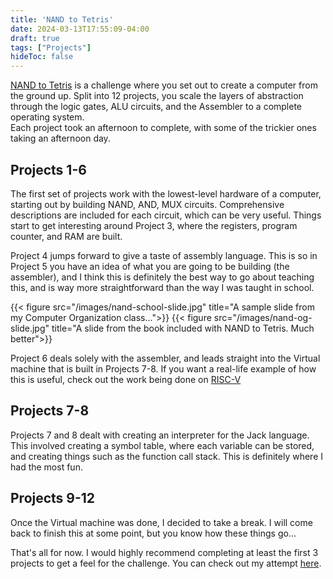 ```yaml
---
title: 'NAND to Tetris'
date: 2024-03-13T17:55:09-04:00
draft: true
tags: ["Projects"]
hideToc: false
---
```


[NAND to Tetris](https://www.nand2tetris.org/) is a challenge where you set out to create a computer from the ground up. Split into 12 projects, you scale the layers of abstraction through the logic gates, ALU circuits, and the Assembler to a complete operating system.  
Each project took an afternoon to complete, with some of the trickier ones taking an afternoon day.


## Projects 1-6

The first set of projects work with the lowest-level hardware of a computer, starting out by building NAND, AND, MUX circuits.
Comprehensive descriptions are included for each circuit, which can be very useful.
Things start to get interesting around Project 3, where the registers, program counter, and RAM are built.

<!-- Notes from school compared to notes from nand to tetris -->

Project 4 jumps forward to give a taste of assembly language. This is so in Project 5 you have an idea of what you are going to be building (the assembler), and I think this is definitely the best way to go about teaching this, and is way more straightforward than the way I was taught in school.

{{< figure src="/images/nand-school-slide.jpg" title="A sample slide from my Computer Organization class...">}}
{{< figure src="/images/nand-og-slide.jpg" title="A slide from the book included with NAND to Tetris. Much better">}}


Project 6 deals solely with the assembler, and leads straight into the Virtual machine that is built in Projects 7-8.
If you want a real-life example of how this is useful, check out the work being done on [RISC-V](https://domipheus.com/blog/designing-a-risc-v-cpu-in-vhdl-part-22-doom-as-a-benchmark-and-adding-cache-to-rpu/)

## Projects 7-8
Projects 7 and 8 dealt with creating an interpreter for the Jack language. This involved creating a symbol table, where each variable can be stored, and creating things such as the function call stack. This is definitely where I had the most fun.

## Projects 9-12
Once the Virtual machine was done, I decided to take a break. I will come back to finish this at some point, but you know how these things go...


That's all for now. I would highly recommend completing at least the first 3 projects to get a feel for the challenge. You can check out my attempt [here](https://github.com/jarviscog/nand-to-tetris).
